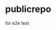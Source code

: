 # publicrepo
for e2e test
































































































































































































































































































































































































































































































































































































































































































































































































































































































































































































































































































































































































































































































































































































































































































































































































